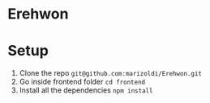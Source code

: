 # Erehwon

# Setup

1. Clone the repo `git@github.com:marizoldi/Erehwon.git`
2. Go inside frontend folder `cd frontend`
3. Install all the dependencies `npm install`
